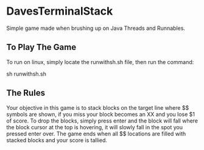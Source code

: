# DavesTerminalStack
Simple game made when brushing up on Java Threads and Runnables.

## To Play The Game
To run on linux, simply locate the runwithsh.sh file, then run the command:

sh runwithsh.sh

## The Rules

Your objective in this game is to stack blocks on the target line where $$ symbols are shown, if you miss your block becomes an XX and
you lose $1 of score. To drop the blocks, simply press enter and the block will fall where the block cursor at the top is hovering, it will slowly fall in the spot you pressed enter over. The game ends when all $$ locations are filled with stacked blocks and your score is tallied.


